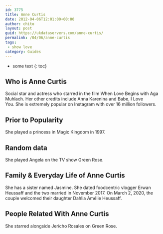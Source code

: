 ```yaml
---
id: 3775
title: Anne Curtis
date: 2012-04-06T12:01:00+00:00
author: chito
layout: post
guid: https://ukdataservers.com/anne-curtis/
permalink: /04/06/anne-curtis
tags:
 - show love
category: Guides
---
```


* some text
{: toc}
          
          
## Who is  Anne Curtis
                  
                  
                  
Social star and actress who starred in the film When Love Begins with Aga Muhlach. Her other credits include Anna Karenina and Babe, I Love You. She is extremely popular on Instagram with over 16 million followers.
                  
                
                
                
## Prior to Popularity 
                  
                  
                  
She played a princess in Magic Kingdom in 1997.
                  
                
                
                
## Random data 
                  
                  
                  
She played Angela on the TV show Green Rose. 
                  
                
                
                
## Family & Everyday Life of Anne Curtis
                  
                  
                  
She has a sister named Jasmine. She dated foodcentric vlogger Erwan Heussaff and the two married in November 2017. On March 2, 2020, the couple welcomed their daughter Dahlia Amélie Heussaff.
                  
                
                
                
## People Related With  Anne Curtis
                  
                  
                  
She starred alongside Jericho Rosales on Green Rose.
                  
                
              
            
          
          
          
    
    
  
